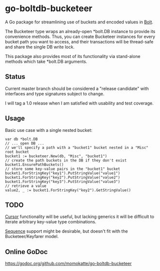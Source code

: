 
# go-boltdb-bucketeer

A Go package for streamlining use of buckets and encoded values in [Bolt](https://github.com/boltdb/bolt).

The Bucketeer type wraps an already-open *bolt.DB instance to provide its convenience methods. Thus, you can create Bucketeer instances for every bucket path you want to access, and their transactions will be thread-safe and share the single DB write lock.

This package also provides most of its functionality via stand-alone methods which take *bolt.DB arguments.


## Status

Current master branch should be considered a "release candidate" with interfaces and type signatures subject to change.

I will tag a 1.0 release when I am satisfied with usability and test coverage.


## Usage

Basic use case with a single nested bucket:

	var db *bolt.DB
	// ... open DB ...
	// we'll specify a path with a "bucket1" bucket nested in a "Misc" root bucket
	bucket1 := bucketeer.New(db, "Misc", "bucket1")
	// create the path buckets in the DB if they don't exist
	bucket1.EnsurePathBuckets()
	// store some key-value pairs in the "bucket1" bucket
	bucket1.ForStringKey("key1").PutStringValue("value1")
	bucket1.ForStringKey("key2").PutStringValue("value2")
	bucket1.ForStringKey("key3").PutStringValue("value3")
	// retrieve a value
	value2, _ := bucket1.ForStringKey("key2").GetStringValue()


## TODO

[Cursor](https://godoc.org/github.com/boltdb/bolt#Bucket.Cursor) functionality will be useful, but lacking generics it will be difficult to iterate arbitrary key-value type combinations.

[Sequence](https://godoc.org/github.com/boltdb/bolt#Bucket.NextSequence) support might be desirable, but doesn't fit with the Bucketeer/Keyfarer model.


## Online GoDoc

https://godoc.org/github.com/momokatte/go-boltdb-bucketeer
